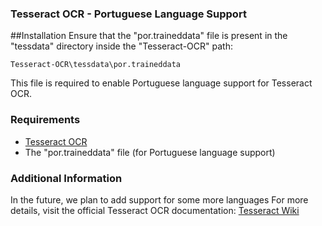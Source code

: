 ### Tesseract OCR - Portuguese Language Support

##Installation
Ensure that the "por.traineddata" file is present in the "tessdata" directory inside the "Tesseract-OCR" path:
```
Tesseract-OCR\tessdata\por.traineddata
```

This file is required to enable Portuguese language support for Tesseract OCR.

### Requirements

- [Tesseract OCR](https://github.com/tesseract-ocr/tesseract)
- The "por.traineddata" file (for Portuguese language support)

### Additional Information

In the future, we plan to add support for some more languages
For more details, visit the official Tesseract OCR documentation: [Tesseract Wiki](https://github.com/tesseract-ocr/tesseract/wiki)

